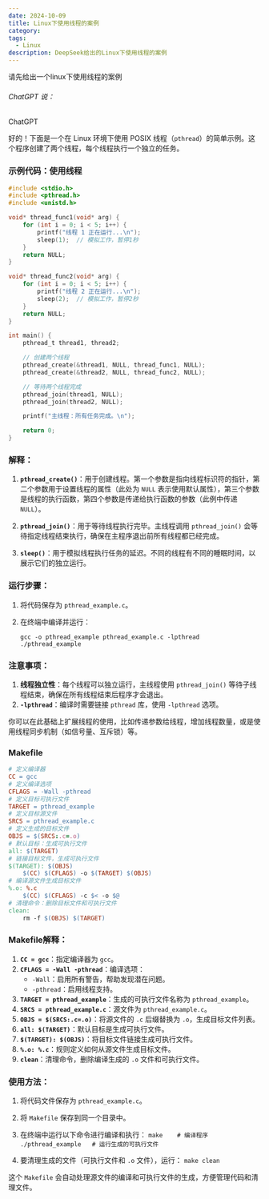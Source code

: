 ```yaml
---
date: 2024-10-09
title: Linux下使用线程的案例
category: 
tags:
  - Linux
description: DeepSeek给出的Linux下使用线程的案例
---
```

请先给出一个linux下使用线程的案例

###### ChatGPT 说：

ChatGPT

好的！下面是一个在 Linux 环境下使用 POSIX 线程（`pthread`）的简单示例。这个程序创建了两个线程，每个线程执行一个独立的任务。

### 示例代码：使用线程


```c
#include <stdio.h>
#include <pthread.h>
#include <unistd.h>

void* thread_func1(void* arg) {
    for (int i = 0; i < 5; i++) {
        printf("线程 1 正在运行...\n");
        sleep(1);  // 模拟工作，暂停1秒
    }
    return NULL;
}

void* thread_func2(void* arg) {
    for (int i = 0; i < 5; i++) {
        printf("线程 2 正在运行...\n");
        sleep(2);  // 模拟工作，暂停2秒
    }
    return NULL;
}

int main() {
    pthread_t thread1, thread2;

    // 创建两个线程
    pthread_create(&thread1, NULL, thread_func1, NULL);
    pthread_create(&thread2, NULL, thread_func2, NULL);

    // 等待两个线程完成
    pthread_join(thread1, NULL);
    pthread_join(thread2, NULL);

    printf("主线程：所有任务完成。\n");

    return 0;
}


```

### 解释：

1. **`pthread_create()`**：用于创建线程。第一个参数是指向线程标识符的指针，第二个参数用于设置线程的属性（此处为 `NULL` 表示使用默认属性），第三个参数是线程的执行函数，第四个参数是传递给执行函数的参数（此例中传递 `NULL`）。
    
2. **`pthread_join()`**：用于等待线程执行完毕。主线程调用 `pthread_join()` 会等待指定线程结束执行，确保在主程序退出前所有线程都已经完成。
    
3. **`sleep()`**：用于模拟线程执行任务的延迟。不同的线程有不同的睡眠时间，以展示它们的独立运行。
    

### 运行步骤：

1. 将代码保存为 `pthread_example.c`。
2. 在终端中编译并运行：
    
    `gcc -o pthread_example pthread_example.c -lpthread ./pthread_example`
    
### 注意事项：

1. **线程独立性**：每个线程可以独立运行，主线程使用 `pthread_join()` 等待子线程结束，确保在所有线程结束后程序才会退出。
2. **`-lpthread`**：编译时需要链接 `pthread` 库，使用 `-lpthread` 选项。

你可以在此基础上扩展线程的使用，比如传递参数给线程，增加线程数量，或是使用线程同步机制（如信号量、互斥锁）等。


### Makefile
```makefile
# 定义编译器
CC = gcc
# 定义编译选项
CFLAGS = -Wall -pthread
# 定义目标可执行文件
TARGET = pthread_example
# 定义目标源文件
SRCS = pthread_example.c
# 定义生成的目标文件
OBJS = $(SRCS:.c=.o)
# 默认目标：生成可执行文件
all: $(TARGET)
# 链接目标文件，生成可执行文件
$(TARGET): $(OBJS)
	$(CC) $(CFLAGS) -o $(TARGET) $(OBJS)
# 编译源文件生成目标文件
%.o: %.c
	$(CC) $(CFLAGS) -c $< -o $@
# 清理命令：删除目标文件和可执行文件
clean:
	rm -f $(OBJS) $(TARGET)
```

### Makefile解释：

1. **`CC = gcc`**：指定编译器为 `gcc`。
2. **`CFLAGS = -Wall -pthread`**：编译选项：
    - `-Wall`：启用所有警告，帮助发现潜在问题。
    - `-pthread`：启用线程支持。
3. **`TARGET = pthread_example`**：生成的可执行文件名称为 `pthread_example`。
4. **`SRCS = pthread_example.c`**：源文件为 `pthread_example.c`。
5. **`OBJS = $(SRCS:.c=.o)`**：将源文件的 `.c` 后缀替换为 `.o`，生成目标文件列表。
6. **`all: $(TARGET)`**：默认目标是生成可执行文件。
7. **`$(TARGET): $(OBJS)`**：将目标文件链接生成可执行文件。
8. **`%.o: %.c`**：规则定义如何从源文件生成目标文件。
9. **`clean`**：清理命令，删除编译生成的 `.o` 文件和可执行文件。

### 使用方法：

1. 将代码文件保存为 `pthread_example.c`。
    
2. 将 `Makefile` 保存到同一个目录中。
    
3. 在终端中运行以下命令进行编译和执行：
    `make    # 编译程序 ./pthread_example   # 运行生成的可执行文件`
    
4. 要清理生成的文件（可执行文件和 `.o` 文件），运行：
    `make clean`
    
这个 `Makefile` 会自动处理源文件的编译和可执行文件的生成，方便管理代码和清理文件。